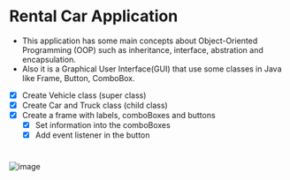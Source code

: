 # Rental Car Application

- This application has some main concepts about Object-Oriented Programming (OOP) such as inheritance, interface, abstration and encapsulation.
- Also it is a Graphical User Interface(GUI) that use some classes in Java like Frame, Button, ComboBox.

- [x] Create Vehicle class (super class)
- [x] Create Car and Truck class (child class)
- [x] Create a frame with labels, comboBoxes and buttons
  - [x] Set information into the comboBoxes
  - [x] Add event listener in the button

#

![image](https://user-images.githubusercontent.com/92052001/236733396-5fa4f026-1a8b-4319-87f5-357ac995d3e7.png)
